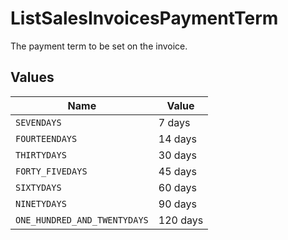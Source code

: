 # ListSalesInvoicesPaymentTerm

The payment term to be set on the invoice.


## Values

| Name                         | Value                        |
| ---------------------------- | ---------------------------- |
| `SEVENDAYS`                  | 7 days                       |
| `FOURTEENDAYS`               | 14 days                      |
| `THIRTYDAYS`                 | 30 days                      |
| `FORTY_FIVEDAYS`             | 45 days                      |
| `SIXTYDAYS`                  | 60 days                      |
| `NINETYDAYS`                 | 90 days                      |
| `ONE_HUNDRED_AND_TWENTYDAYS` | 120 days                     |
